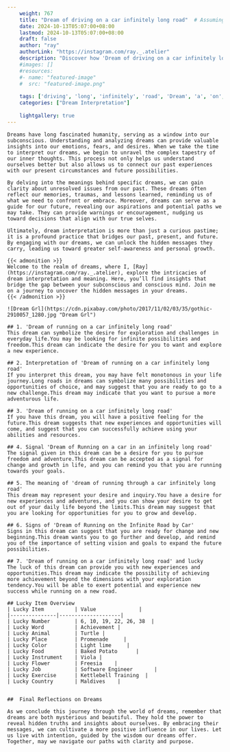 ```yaml
---
    weight: 767
    title: "Dream of driving on a car infinitely long road"  # Assuming 'title' column exists
    date: 2024-10-13T05:07:00+08:00
    lastmod: 2024-10-13T05:07:00+08:00
    draft: false
    author: "ray"
    authorLink: "https://instagram.com/ray._.atelier"
    description: "Discover how 'Dream of driving on a car infinitely long road' can interpret your future and uncover its significant meanings in your life."
    #images: []
    #resources:
    #- name: "featured-image"
    #  src: "featured-image.png"
    
    tags: ['driving', 'long', 'infinitely', 'road', 'Dream', 'a', 'on', 'car', 'of']
    categories: ["Dream Interpretation"]
    
    lightgallery: true
---
```

    
    Dreams have long fascinated humanity, serving as a window into our subconscious. Understanding and analyzing dreams can provide valuable insights into our emotions, fears, and desires. When we take the time to interpret our dreams, we begin to unravel the complex tapestry of our inner thoughts. This process not only helps us understand ourselves better but also allows us to connect our past experiences with our present circumstances and future possibilities.
    
    By delving into the meanings behind specific dreams, we can gain clarity about unresolved issues from our past. These dreams often reflect our memories, traumas, and lessons learned, reminding us of what we need to confront or embrace. Moreover, dreams can serve as a guide for our future, revealing our aspirations and potential paths we may take. They can provide warnings or encouragement, nudging us toward decisions that align with our true selves.
    
    Ultimately, dream interpretation is more than just a curious pastime; it is a profound practice that bridges our past, present, and future. By engaging with our dreams, we can unlock the hidden messages they carry, leading us toward greater self-awareness and personal growth.
    
    {{< admonition >}}
    Welcome to the realm of dreams, where I, [Ray](https://instagram.com/ray._.atelier), explore the intricacies of dream interpretation and meaning. Here, you’ll find insights that bridge the gap between your subconscious and conscious mind. Join me on a journey to uncover the hidden messages in your dreams.
    {{< /admonition >}}
    
    ![Dream Grl](https://cdn.pixabay.com/photo/2017/11/02/03/35/gothic-2910057_1280.jpg "Dream Grl")
    
    ## 1. 'Dream of running on a car infinitely long road'
    This dream can symbolize the desire for exploration and challenges in everyday life.You may be looking for infinite possibilities and freedom.This dream can indicate the desire for you to want and explore a new experience.
    
    ## 2. Interpretation of 'Dream of running on a car infinitely long road'
    If you interpret this dream, you may have felt monotonous in your life journey.Long roads in dreams can symbolize many possibilities and opportunities of choice, and may suggest that you are ready to go to a new challenge.This dream may indicate that you want to pursue a more adventurous life.
    
    ## 3. 'Dream of running on a car infinitely long road'
    If you have this dream, you will have a positive feeling for the future.This dream suggests that new experiences and opportunities will come, and suggest that you can successfully achieve using your abilities and resources.
    
    ## 4. Signal 'Dream of Running on a car in an infinitely long road'
    The signal given in this dream can be a desire for you to pursue freedom and adventure.This dream can be accepted as a signal for change and growth in life, and you can remind you that you are running towards your goals.
    
    ## 5. The meaning of 'dream of running through a car infinitely long road'
    This dream may represent your desire and inquiry.You have a desire for new experiences and adventures, and you can show your desire to get out of your daily life beyond the limits.This dream may suggest that you are looking for opportunities for you to grow and develop.
    
    ## 6. Signs of 'Dream of Running on the Infinite Road by Car'
    Signs in this dream can suggest that you are ready for change and new beginning.This dream wants you to go further and develop, and remind you of the importance of setting vision and goals to expand the future possibilities.
    
    ## 7. 'Dream of running on a car infinitely long road' and lucky
    The luck of this dream can provide you with new experiences and opportunities.This dream may indicate the possibility of achieving more achievement beyond the dimensions with your exploration tendency.You will be able to exert potential and experience new success while running on a new road.
    
    ## Lucky Item Overview
    | Lucky Item          | Value              |
    |---------------|--------------------|
    | Lucky Number        | 6, 10, 19, 22, 26, 38  |
    | Lucky Word          | Achievement |
    | Lucky Animal        | Turtle |
    | Lucky Place         | Promenade     |
    | Lucky Color         | Light lime     |
    | Lucky Food          | Baked Potato      |
    | Lucky Instrument    | Viola |
    | Lucky Flower        | Freesia    |
    | Lucky Job           | Software Engineer       |
    | Lucky Exercise      | Kettlebell Training  |
    | Lucky Country       | Maldives    |
    
    
    ##  Final Reflections on Dreams
    
    As we conclude this journey through the world of dreams, remember that dreams are both mysterious and beautiful. They hold the power to reveal hidden truths and insights about ourselves. By embracing their messages, we can cultivate a more positive influence in our lives. Let us live with intention, guided by the wisdom our dreams offer. Together, may we navigate our paths with clarity and purpose.
    
